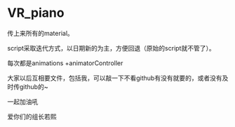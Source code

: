 # VR_piano

传上来所有的material。

script采取迭代方式，以日期新的为主，方便回退（原始的script就不管了）。

每次都是animations +animatorController

大家以后互相要文件，包括我，可以敲一下不看github有没有就要的，或者没有及时传github的~

一起加油吼



爱你们的组长若熙
